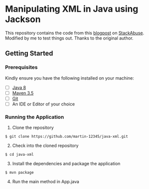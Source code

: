 # Manipulating XML in Java using Jackson

This repository contains the code from this [blogpost](https://stackabuse.com/serialize-and-deserialize-xml-in-java-with-jackson/) on [StackAbuse](https://stackabuse.com/). Modified by me to test things out. Thanks to the original author.

## Getting Started

### Prerequisites

Kindly ensure you have the following installed on your machine:

- [ ] [Java 8](https://www.java.com/en/download/help/download_options.xml)
- [ ] [Maven 3.5](https://maven.apache.org/install.html)
- [ ] [Git]()
- [ ] An IDE or Editor of your choice

### Running the Application

1. Clone the repository
```
$ git clone https://github.com/martin-12345/java-xml.git
```

2. Check into the cloned repository
```
$ cd java-xml
```

3. Install the dependencies and package the application
```
$ mvn package
```

4. Run the main method  in App.java
